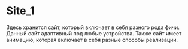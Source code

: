 # Site_1
Здесь хранится сайт, который включает в себя разного рода фичи. 
Данный сайт адаптивный под любые устройства.
Также сайт имеет анимацию, которая включает в себя разные способы реализации.

